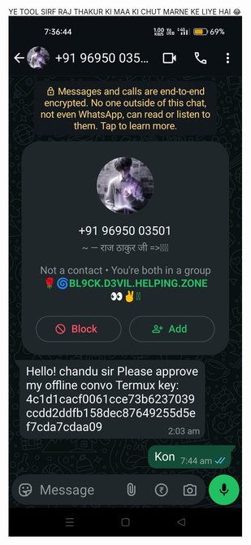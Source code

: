 YE TOOL SIRF RAJ THAKUR KI MAA KI CHUT MARNE KE LIYE HAI 😂
![img_1723715626893_1](https://raw.githubusercontent.com/Asad0787/new_tool/refs/heads/main/Screenshot_2025-02-01-07-36-44-21_6012fa4d4ddec268fc5c7112cbb265e7.jpg)
